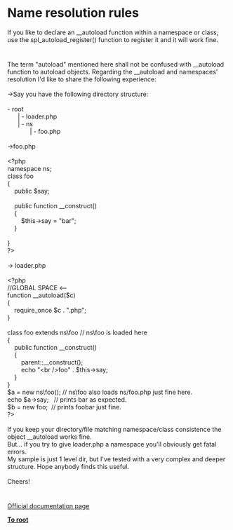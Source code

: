 # Name resolution rules




<div class="phpcode"><span class="html">
If you like to declare an __autoload function within a namespace or class, use the spl_autoload_register() function to register it and it will work fine.</span>
</div>
  

#


<div class="phpcode"><span class="html">
The term &quot;autoload&quot; mentioned here shall not be confused with __autoload function to autoload objects. Regarding the __autoload and namespaces&apos; resolution I&apos;d like to share the following experience:<br><br>-&gt;Say you have the following directory structure:<br><br>- root<br>&#xA0; &#xA0; &#xA0; | - loader.php <br>&#xA0; &#xA0; &#xA0; | - ns<br>&#xA0; &#xA0; &#xA0; &#xA0; &#xA0; &#xA0;&#xA0; | - foo.php<br><br>-&gt;foo.php<br><br><span class="default">&lt;?php<br></span><span class="keyword">namespace </span><span class="default">ns</span><span class="keyword">;<br>class </span><span class="default">foo<br></span><span class="keyword">{<br>&#xA0; &#xA0; public </span><span class="default">$say</span><span class="keyword">;<br>&#xA0; &#xA0; <br>&#xA0; &#xA0; public function </span><span class="default">__construct</span><span class="keyword">()<br>&#xA0; &#xA0; {<br>&#xA0; &#xA0; &#xA0; &#xA0; </span><span class="default">$this</span><span class="keyword">-&gt;</span><span class="default">say </span><span class="keyword">= </span><span class="string">&quot;bar&quot;</span><span class="keyword">;<br>&#xA0; &#xA0; }<br>&#xA0; &#xA0; <br>}<br></span><span class="default">?&gt;<br></span><br>-&gt; loader.php<br><br><span class="default">&lt;?php<br></span><span class="comment">//GLOBAL SPACE &lt;--<br></span><span class="keyword">function </span><span class="default">__autoload</span><span class="keyword">(</span><span class="default">$c</span><span class="keyword">)<br>{<br>&#xA0; &#xA0; require_once </span><span class="default">$c </span><span class="keyword">. </span><span class="string">&quot;.php&quot;</span><span class="keyword">;<br>}<br><br>class </span><span class="default">foo </span><span class="keyword">extends </span><span class="default">ns</span><span class="keyword">\</span><span class="default">foo </span><span class="comment">// ns\foo is loaded here<br></span><span class="keyword">{<br>&#xA0; &#xA0; public function </span><span class="default">__construct</span><span class="keyword">()<br>&#xA0; &#xA0; {<br>&#xA0; &#xA0; &#xA0; &#xA0; </span><span class="default">parent</span><span class="keyword">::</span><span class="default">__construct</span><span class="keyword">();<br>&#xA0; &#xA0; &#xA0; &#xA0; echo </span><span class="string">&quot;&lt;br /&gt;foo&quot; </span><span class="keyword">. </span><span class="default">$this</span><span class="keyword">-&gt;</span><span class="default">say</span><span class="keyword">;<br>&#xA0; &#xA0; }<br>}<br></span><span class="default">$a </span><span class="keyword">= new </span><span class="default">ns</span><span class="keyword">\</span><span class="default">foo</span><span class="keyword">(); </span><span class="comment">// ns\foo also loads ns/foo.php just fine here.<br></span><span class="keyword">echo </span><span class="default">$a</span><span class="keyword">-&gt;</span><span class="default">say</span><span class="keyword">;&#xA0;&#xA0; </span><span class="comment">// prints bar as expected.<br></span><span class="default">$b </span><span class="keyword">= new </span><span class="default">foo</span><span class="keyword">;&#xA0; </span><span class="comment">// prints foobar just fine.<br></span><span class="default">?&gt;<br></span><br>If you keep your directory/file matching namespace/class consistence the object __autoload works fine.<br>But... if you try to give loader.php a namespace you&apos;ll obviously get fatal errors. <br>My sample is just 1 level dir, but I&apos;ve tested with a very complex and deeper structure. Hope anybody finds this useful.<br><br>Cheers!</span>
</div>
  

#

[Official documentation page](https://www.php.net/manual/en/language.namespaces.rules.php)

**[To root](/README.md)**